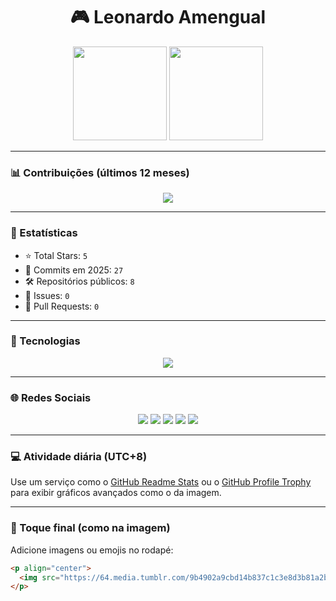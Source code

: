 <h1 align="center">🎮 Leonardo Amengual</h1>

<div align="center">
  <img src="https://github-readme-stats.vercel.app/api?username=Leonardo-Amengual&show_icons=true&theme=tokyonight&count_private=true&hide=prs&custom_title=GitHub+Stats" height="150"/>
  <img src="https://github-readme-stats.vercel.app/api/top-langs/?username=Leonardo-Amengual&layout=compact&theme=tokyonight&langs_count=8" height="150"/>
</div>

---

### 📊 Contribuições (últimos 12 meses)

<div align="center">
  <img src="https://github-profile-summary-cards.vercel.app/api/cards/profile-details?username=Leonardo-Amengual&theme=tokyonight" />
</div>

---

### 🎯 Estatísticas

- ⭐ Total Stars: `5`
- 🔁 Commits em 2025: `27`
- 🛠️ Repositórios públicos: `8`
- 🧩 Issues: `0`
- 🧪 Pull Requests: `0`

---

### 🧠 Tecnologias
<div align="center">
  <img src="https://skillicons.dev/icons?i=js,html,css,cs,cpp,nodejs,react,arduino,figma,photoshop,postgres,python,linux,git,vscode&theme=dark" />
</div>

---

### 🌐 Redes Sociais

<div align="center">
  <a href="mailto:Leonardo.amengual@outlook.com"><img src="https://img.shields.io/badge/Gmail-D14836?style=for-the-badge&logo=gmail&logoColor=white"/></a>
  <a href="https://instagram.com/leonrdo_amengual" target="_blank"><img src="https://img.shields.io/badge/Instagram-%23E4405F.svg?style=for-the-badge&logo=instagram&logoColor=white"/></a>
  <a href="https://www.linkedin.com/in/leonardo-amengual-049562205/" target="_blank"><img src="https://img.shields.io/badge/LinkedIn-%230077B5.svg?style=for-the-badge&logo=linkedin&logoColor=white"/></a>
  <a href="https://twitch.tv" target="_blank"><img src="https://img.shields.io/badge/Twitch-9146FF?style=for-the-badge&logo=twitch&logoColor=white"/></a>
  <a href="https://discord.com" target="_blank"><img src="https://img.shields.io/badge/Discord-7289DA?style=for-the-badge&logo=discord&logoColor=white"/></a>
</div>

---

### 💻 Atividade diária (UTC+8)

Use um serviço como o [GitHub Readme Stats](https://github.com/lowlighter/metrics) ou o [GitHub Profile Trophy](https://github.com/ryo-ma/github-profile-trophy) para exibir gráficos avançados como o da imagem.

---

### 👾 Toque final (como na imagem)

Adicione imagens ou emojis no rodapé:

```html
<p align="center">
  <img src="https://64.media.tumblr.com/9b4902a9cbd14b837c1c3e8d3b81a2b2/tumblr_pnv8w2VKbA1w5dfnpo1_500.gif" height="80" />
</p>
